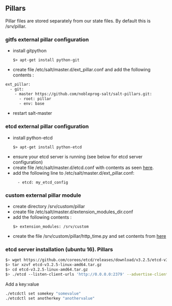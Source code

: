 ## Pillars
Pillar files are stored separately from our state files. By default this is /srv/pillar.

### gitfs external pillar configuration
- install gitpython      
  ```
  $> apt-get install python-git
  ```
- create file /etc/salt/master.d/ext_pillar.conf and add the following contents :     
```sh
ext_pillar:
  - git:
    - master https://github.com/nobleprog-salt/salt-pillars.git:
      - root: pillar
      - env: base
```
- restart salt-master

### etcd external pillar configuration
- install python-etcd       
  ```
  $> apt-get install python-etcd
  ```
- ensure your etcd server is running (see below for etcd server configuration)
- create file /etc/salt/master.d/etcd.conf with contents as seen [here](https://bitbucket.org/gmanohar/salt-test/src/master/config/master/master.d/etcd.conf).
- add the following line to /etc/salt/master.d/ext_pillar.conf:       
  ```
    - etcd: my_etcd_config
  ```


### custom external pillar module
- create directory /srv/custom/pillar
- create file /etc/salt/master.d/extension_modules_dir.conf
- add the following contents :
  ```
  $> extension_modules: /srv/custom
  ```
- create the file /srv/custom/pillar/http_time.py and set contents from [here](https://bitbucket.org/gmanohar/salt-test/src/master/_custom/pillar/http_time.py)




### etcd server installation (ubuntu 16). Pillars
```sh
$> wget https://github.com/coreos/etcd/releases/download/v3.2.5/etcd-v3.2.5-linux-amd64.tar.gz
$> tar xzvf etcd-v3.2.5-linux-amd64.tar.gz
$> cd etcd-v3.2.5-linux-amd64.tar.gz
$> ./etcd --listen-client-urls 'http://0.0.0.0:2379' --advertise-client-urls 'http://localhost:2379'
```

Add a key:value
```sh
./etcdctl set somekey "somevalue"
./etcdctl set anotherkey "anothervalue"
```
